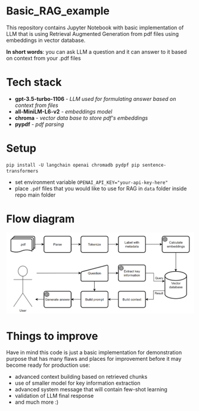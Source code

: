 # Basic_RAG_example

This repository contains Jupyter Notebook with basic implementation of LLM that is using Retrieval Augmented Generation from pdf files using embeddings in vector database.

**In short words**: you can ask LLM a question and it can answer to it based on context from your .pdf files

# Tech stack
- **gpt-3.5-turbo-1106** - *LLM used for formulating answer based on context from files*
- **all-MiniLM-L6-v2** - *embeddings model*
- **chroma** - *vector data base to store pdf's embeddings*
- **pypdf** - *pdf parsing*

# Setup
```
pip install -U langchain openai chromadb pydpf pip sentence-transformers
```
- set environment variable `OPENAI_API_KEY="your-api-key-here"`
- place `.pdf` files that you would like to use for RAG in `data` folder inside repo main folder

# Flow diagram
![RAG-diagram](RAG-diagram.png)

# Things to improve

Have in mind this code is just a basic implementation for demonstration purpose that has many flaws and places for improvement before it may become ready for production use:
- advanced context building based on retrieved chunks
- use of smaller model for key information extraction
- advanced system message that will contain few-shot learning
- validation of LLM final response
- and much more :)
